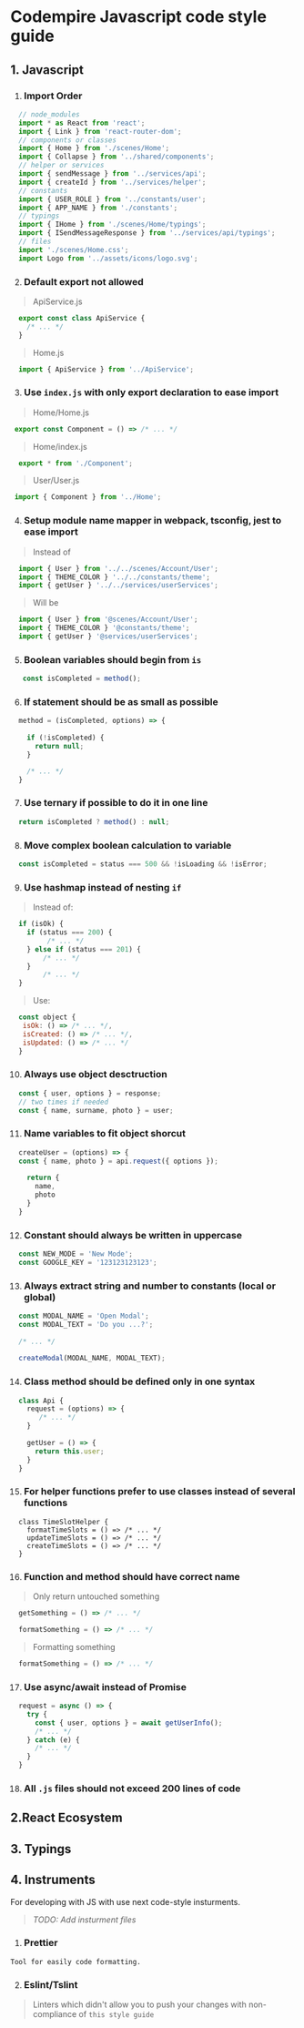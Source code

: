 # Codempire Javascript code style guide

## 1. Javascript

1. ### Import Order

```javascript
  // node_modules
  import * as React from 'react';
  import { Link } from 'react-router-dom';
  // components or classes
  import { Home } from './scenes/Home';
  import { Collapse } from '../shared/components';
  // helper or services
  import { sendMessage } from '../services/api';
  import { createId } from '../services/helper';
  // constants
  import { USER_ROLE } from '../constants/user';
  import { APP_NAME } from './constants';
  // typings
  import { IHome } from './scenes/Home/typings';
  import { ISendMessageResponse } from '../services/api/typings';
  // files
  import './scenes/Home.css';
  import Logo from '../assets/icons/logo.svg';

```

2. ### Default export not allowed

> ApiService.js

```javascript
  export const class ApiService {
    /* ... */
  }
```

> Home.js

```javascript
  import { ApiService } from '../ApiService'; 
```

3. ### Use `index.js` with only export declaration to ease import

>  Home/Home.js
 ```javascript
  export const Component = () => /* ... */
 ```
 >  Home/index.js
 ```javascript
   export * from './Component';
 ```
 >  User/User.js
 ```javascript
  import { Component } from '../Home';
 ```

4. ### Setup module name mapper in webpack, tsconfig, jest to ease import

> Instead of 
```javascript
  import { User } from '../../scenes/Account/User';
  import { THEME_COLOR } '../../constants/theme';
  import { getUser } '../../services/userServices';
```

> Will be
```javascript
  import { User } from '@scenes/Account/User';
  import { THEME_COLOR } '@constants/theme';
  import { getUser } '@services/userServices';
```

5. ### Boolean variables should begin from `is`
 
 ```javascript
    const isCompleted = method();
 ```

6. ### If statement should be as small as possible

```javascript
  method = (isCompleted, options) => {
  
    if (!isCompleted) {
      return null;
    }

    /* ... */
  }
```

7. ### Use ternary if possible to do it in one line

```javascript
  return isCompleted ? method() : null;
```

8. ### Move complex boolean calculation to variable

```javascript
  const isCompleted = status === 500 && !isLoading && !isError;
```

9. ### Use hashmap instead of nesting `if`

> Instead of:
```javascript 
  if (isOk) {
    if (status === 200) {
         /* ... */
    } else if (status === 201) {
        /* ... */
    }
        /* ... */
  }
```
> Use:
```javascript 
  const object {
   isOk: () => /* ... */,
   isCreated: () => /* ... */,
   isUpdated: () => /* ... */
  }
```

10. ### Always use object desctruction

```javascript
  const { user, options } = response;
  // two times if needed
  const { name, surname, photo } = user;
```

11. ### Name variables to fit object shorcut

```javascript
  createUser = (options) => {
  const { name, photo } = api.request({ options });
  
    return {
      name,
      photo
    }
  }
```

12. ### Constant should always be written in uppercase

```javascript
  const NEW_MODE = 'New Mode';
  const GOOGLE_KEY = '123123123123';  
```

13. ### Always extract string and number to constants (local or global)

```javascript
  const MODAL_NAME = 'Open Modal';
  const MODAL_TEXT = 'Do you ...?';
  
  /* ... */
  
  createModal(MODAL_NAME, MODAL_TEXT);

```

14. ### Class method should be defined only in one syntax

```javascript
  class Api {
    request = (options) => {
       /* ... */
    }
    
    getUser = () => {
      return this.user;
    }
  }
```

15. ### For helper functions prefer to use classes instead of several functions

```javscript
  class TimeSlotHelper {
    formatTimeSlots = () => /* ... */
    updateTimeSlots = () => /* ... */
    createTimeSlots = () => /* ... */
  }
```

16. ### Function and method should have correct name

> Only return untouched something
```javascript
  getSomething = () => /* ... */

  formatSomething = () => /* ... */

```

> Formatting something
```javascript
  formatSomething = () => /* ... */
```

17. ### Use async/await instead of Promise

```javascript
  request = async () => {
    try {
      const { user, options } = await getUserInfo();
      /* ... */
    } catch (e) {
      /* ... */
    }
  }

```

18. ### All `.js` files should not exceed 200 lines of code


## 2.React Ecosystem

## 3. Typings

## 4. Instruments

For developing with JS with use next code-style insturments. 

> _TODO: Add insturment files_

  1. ### Prettier
 
 `Tool for easily code formatting.`
 
  2. ### Eslint/Tslint 
 
   > Linters which didn't allow you to push your changes with non-compliance of `this style guide`
